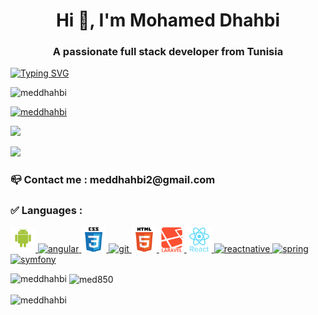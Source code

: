 <h1 align="center">Hi 👋, I'm Mohamed Dhahbi</h1>

<h3 align="center">A passionate full stack developer from Tunisia</h3>

[![Typing SVG](https://readme-typing-svg.herokuapp.com?color=3C7E3D&lines=WELCOME+TO+MY+PROFILE)](https://git.io/typing-svg)

<p align="left"> <img src="https://komarev.com/ghpvc/?username=meddhahbi&label=Profile%20views&color=0e75b6&style=flat" alt="meddhahbi" /> </p>

<p align="left"> <a href="https://github.com/ryo-ma/github-profile-trophy"><img src="https://github-profile-trophy.vercel.app/?username=meddhahbi" alt="meddhahbi" /></a> </p>

![](http://github-profile-summary-cards.vercel.app/api/cards/profile-details?username=meddhahbi&theme=solarized_dark)





![](http://github-profile-summary-cards.vercel.app/api/cards/productive-time?username=meddhahbi&theme=solarized_dark&utcOffset=8)





<h3 align="left"> 📪 Contact me : meddhahbi2@gmail.com</h3>
<p align="left">
</p>

<h3 align="left">✅ Languages :</h3>
<p align="left"> <a href="https://developer.android.com" target="_blank" rel="noreferrer"> <img src="https://raw.githubusercontent.com/devicons/devicon/master/icons/android/android-original-wordmark.svg" alt="android" width="40" height="40"/> </a> <a href="https://angular.io" target="_blank" rel="noreferrer"> <img src="https://angular.io/assets/images/logos/angular/angular.svg" alt="angular" width="40" height="40"/> </a> <a href="https://www.w3schools.com/css/" target="_blank" rel="noreferrer"> <img src="https://raw.githubusercontent.com/devicons/devicon/master/icons/css3/css3-original-wordmark.svg" alt="css3" width="40" height="40"/> </a> <a href="https://git-scm.com/" target="_blank" rel="noreferrer"> <img src="https://www.vectorlogo.zone/logos/git-scm/git-scm-icon.svg" alt="git" width="40" height="40"/> </a> <a href="https://www.w3.org/html/" target="_blank" rel="noreferrer"> <img src="https://raw.githubusercontent.com/devicons/devicon/master/icons/html5/html5-original-wordmark.svg" alt="html5" width="40" height="40"/> </a> <a href="https://laravel.com/" target="_blank" rel="noreferrer"> <img src="https://raw.githubusercontent.com/devicons/devicon/master/icons/laravel/laravel-plain-wordmark.svg" alt="laravel" width="40" height="40"/> </a>   <a href="https://reactjs.org/" target="_blank" rel="noreferrer"> <img src="https://raw.githubusercontent.com/devicons/devicon/master/icons/react/react-original-wordmark.svg" alt="react" width="40" height="40"/> </a> <a href="https://reactnative.dev/" target="_blank" rel="noreferrer"> <img src="https://reactnative.dev/img/header_logo.svg" alt="reactnative" width="40" height="40"/> </a> <a href="https://spring.io/" target="_blank" rel="noreferrer"> <img src="https://www.vectorlogo.zone/logos/springio/springio-icon.svg" alt="spring" width="40" height="40"/> </a> <a href="https://symfony.com" target="_blank" rel="noreferrer"> <img src="https://symfony.com/logos/symfony_black_03.svg" alt="symfony" width="40" height="40"/> </a>  </p>

<p><img align="left" src="https://github-readme-stats.vercel.app/api/top-langs?username=meddhahbi&show_icons=true&locale=en&layout=compact" alt="meddhahbi" /></p>

<p>&nbsp;<img align="center" src="https://github-readme-stats.vercel.app/api?username=meddhahbi&show_icons=true&locale=en" alt="med850" /></p>

<p><img align="center" src="https://github-readme-streak-stats.herokuapp.com/?user=meddhahbi&" alt="meddhahbi" /></p>
